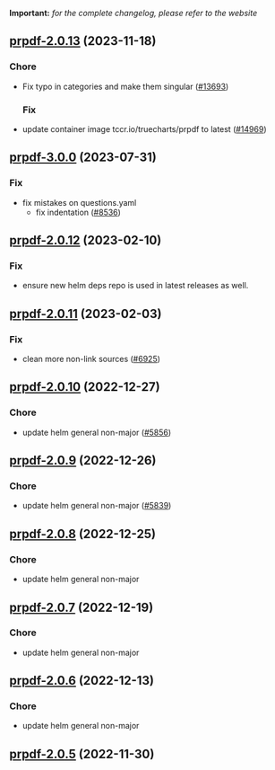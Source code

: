 **Important:**
*for the complete changelog, please refer to the website*








## [prpdf-2.0.13](https://github.com/truecharts/charts/compare/prpdf-3.0.0...prpdf-2.0.13) (2023-11-18)

### Chore

- Fix typo in categories and make them singular ([#13693](https://github.com/truecharts/charts/issues/13693))
  
  ### Fix

- update container image tccr.io/truecharts/prpdf to latest ([#14969](https://github.com/truecharts/charts/issues/14969))
  
  



## [prpdf-3.0.0](https://github.com/truecharts/charts/compare/prpdf-2.0.12...prpdf-3.0.0) (2023-07-31)

### Fix

- fix mistakes on questions.yaml
  - fix indentation ([#8536](https://github.com/truecharts/charts/issues/8536))
  
  


## [prpdf-2.0.12](https://github.com/truecharts/charts/compare/prpdf-2.0.11...prpdf-2.0.12) (2023-02-10)

### Fix

- ensure new helm deps repo is used in latest releases as well.
  
  


## [prpdf-2.0.11](https://github.com/truecharts/charts/compare/prpdf-2.0.10...prpdf-2.0.11) (2023-02-03)

### Fix

-  clean more non-link sources ([#6925](https://github.com/truecharts/charts/issues/6925))
  
  


## [prpdf-2.0.10](https://github.com/truecharts/charts/compare/prpdf-2.0.9...prpdf-2.0.10) (2022-12-27)

### Chore

- update helm general non-major ([#5856](https://github.com/truecharts/charts/issues/5856))
  
  


## [prpdf-2.0.9](https://github.com/truecharts/charts/compare/prpdf-2.0.8...prpdf-2.0.9) (2022-12-26)

### Chore

- update helm general non-major ([#5839](https://github.com/truecharts/charts/issues/5839))
  
  


## [prpdf-2.0.8](https://github.com/truecharts/charts/compare/prpdf-2.0.7...prpdf-2.0.8) (2022-12-25)

### Chore

- update helm general non-major
  
  


## [prpdf-2.0.7](https://github.com/truecharts/charts/compare/prpdf-2.0.6...prpdf-2.0.7) (2022-12-19)

### Chore

- update helm general non-major
  
  


## [prpdf-2.0.6](https://github.com/truecharts/charts/compare/prpdf-2.0.5...prpdf-2.0.6) (2022-12-13)

### Chore

- update helm general non-major
  
  


## [prpdf-2.0.5](https://github.com/truecharts/charts/compare/prpdf-2.0.4...prpdf-2.0.5) (2022-11-30)

